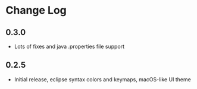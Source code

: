# Change Log

## 0.3.0
- Lots of fixes and java .properties file support
## 0.2.5
- Initial release, eclipse syntax colors and keymaps, macOS-like UI theme

